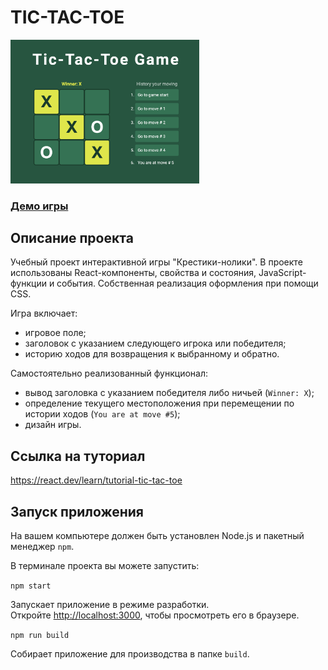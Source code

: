 # TIC-TAC-TOE

<img src="demoTicTacToe.png" alt="TIC-TAC-TOE" width="60%">

### [Демо игры](https://kaktusgr.github.io/tic-tac-toe/)

## Описание проекта

Учебный проект интерактивной игры "Крестики-нолики". В проекте использованы React-компоненты, свойства и состояния, JavaScript-функции и события. Собственная реализация оформления при помощи CSS.

Игра включает: 
- игровое поле;
- заголовок с указанием следующего игрока или победителя;
- историю ходов для возвращения к выбранному и обратно.

Самостоятельно реализованный функционал:
- вывод заголовка с указанием победителя либо ничьей (`Winner: X`);
- определение текущего местоположения при перемещении по истории ходов (`You are at move #5`);
- дизайн игры.

## Ссылка на туториал

https://react.dev/learn/tutorial-tic-tac-toe

## Запуск приложения

На вашем компьютере должен быть установлен Node.js и пакетный менеджер `npm`.

В терминале проекта вы можете запустить:

`npm start`

Запускает приложение в режиме разработки.\
Откройте [http://localhost:3000](http://localhost:3000), чтобы просмотреть его в браузере.

`npm run build`

Собирает приложение для производства в папке `build`.